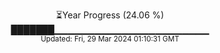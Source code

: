 <p align="center">
⏳Year Progress (24.06 %) <br>
███████▁▁▁▁▁▁▁▁▁▁▁▁▁▁▁▁▁▁▁▁▁▁▁ <br>
<sub>Updated: Fri, 29 Mar 2024 01:10:31 GMT</sub>
</p>

